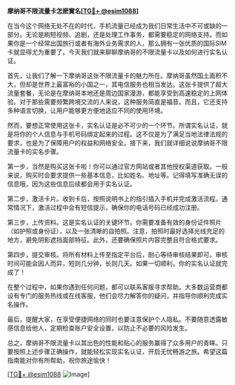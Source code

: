 **摩纳哥不限流量卡怎麽實名[[TG💪+ @esim1088](https://t.me/s/esim1088)]**

在当今这个网络无处不在的时代，手机流量已经成为我们日常生活中不可或缺的一部分。无论是刷短视频、追剧，还是处理工作事务，都需要稳定的网络支持。而如果你是一个经常出国旅行或者有海外业务需求的人，那么拥有一张优质的国际SIM卡就显得尤为重要了。今天我们就来聊聊摩纳哥的不限流量卡以及如何进行实名认证。

首先，让我们了解一下摩纳哥这张不限流量卡的魅力所在。摩纳哥虽然国土面积不大，但却是世界上最富裕的小国之一，其电信服务也相当发达。这张卡提供了超大流量套餐，无论是在摩纳哥本地还是周边国家漫游，都能享受到高速稳定的上网体验。对于那些需要频繁跨境交流的人来说，这种服务简直是福音。而且，它还支持多种语言切换，让用户能够更方便地适应不同的使用环境。

然而，要想正常使用这张卡，实名认证是必不可少的一个环节。所谓实名认证，就是将你的个人信息与手机号码绑定起来的过程。这不仅是为了满足当地法律法规的要求，也是为了保障用户的权益和网络安全。接下来，我们就详细说说摩纳哥不限流量卡的实名步骤。

第一步，当然是购买这张卡啦！你可以通过官方网站或者其他授权渠道获取。一般来说，购买时会要求提供一些基本信息，比如姓名、地址等。记得填写准确无误的信息哦，因为这些信息后续都会用于实名认证。

第二步，激活卡片。收到卡后，按照说明书上的指引插入手机并完成激活流程。通常情况下，激活过程中会有短信提示，确保你的电话号码已经成功注册。

第三步，上传资料。这是实名认证的关键环节。你需要准备有效的身份证件照片（如护照或身份证），以及一张清晰的自拍照。注意，拍照时最好选择光线充足的地方，避免阴影遮挡面部特征。此外，还要确保照片内容完整且符合格式要求。

第四步，提交审核。将所有材料上传至指定平台后，耐心等待审核结果即可。审核时间可能会因人而异，短则几分钟，长则几天。如果一切顺利，你的实名认证就完成了！

在整个过程中，如果你遇到任何问题，都可以联系客服寻求帮助。大多数运营商都设有专门的服务热线或在线客服，他们会尽力解答你的疑问，并指导你顺利完成实名操作。

最后，提醒大家，在享受便捷网络的同时也要注意保护个人隐私。不要随意透露敏感信息给他人，定期检查账户安全设置，以防止不必要的风险发生。

总之，摩纳哥不限流量卡以其出色的性能和贴心的服务赢得了众多用户的青睐。只要按照上述步骤正确操作，就能轻松实现实名认证，开启无忧畅游之旅。希望这篇指南能对你有所帮助，祝你旅途愉快！

[[TG💪+ @esim1088](https://t.me/s/esim1088) ![Image](https://i.postimg.cc/4NQfJmqS/Snipaste-2025-05-13-00-14-12.png)]